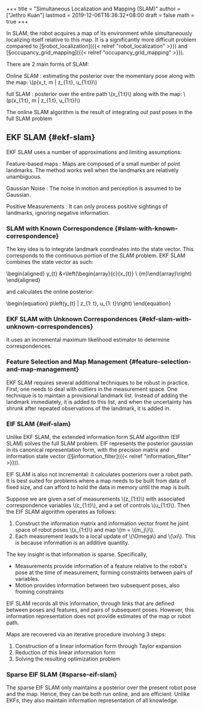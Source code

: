 +++
title = "Simultaneous Localization and Mapping (SLAM)"
author = ["Jethro Kuan"]
lastmod = 2019-12-06T16:36:32+08:00
draft = false
math = true
+++

In SLAM, the robot acquires a map of its environment while
simultaneously localizing itself relative to this map. It is a
significantly more difficult problem compared to [§robot\_localization]({{< relref "robot_localization" >}})
and [§occupancy\_grid\_mapping]({{< relref "occupancy_grid_mapping" >}}).

There are 2 main forms of SLAM:

Online SLAM
: estimating the posterior over the momentary pose
    along with the map: \\(p(x\_t, m | z\_{1:t}, u\_{1:t})\\)

full SLAM
: posterior over the entire path \\(x\_{1:t}\\) along with the
    map: \\(p(x\_{1:t}, m | z\_{1:t}, u\_{1:t})\\)

The online SLAM algorithm is the result of integrating out past poses
in the full SLAM problem


## EKF SLAM {#ekf-slam}

EKF SLAM uses a number of approximations and limiting assumptions:

Feature-based maps
: Maps are composed of a small number of point
    landmarks. The method works well when the landmarks are relatively unambiguous.

Gaussian Noise
: The noise in motion and perception is assumed to
    be Gaussian.

Positive Measurements
: It can only process positive sightings of
    landmarks, ignoring negative information.


### SLAM with Known Correspondence {#slam-with-known-correspondence}

The key idea is to integrate landmark coordinates into the state
vector. This corresponds to the continuous portion of the SLAM
problem. EKF SLAM combines the state vector as such:

\begin{aligned}
  y\_{t} &=\left(\begin{array}{c}{x\_{t}} \\ {m}\end{array}\right)
\end{aligned}

and calculates the online posterior:

\begin{equation}
  p\left(y\_{t} | z\_{1: t}, u\_{1: t}\right)
\end{equation}


### EKF SLAM with Unknown Correspondences {#ekf-slam-with-unknown-correspondences}

It uses an incremental maximum likelihood estimator to determine
correspondences.


### Feature Selection and Map Management {#feature-selection-and-map-management}

EKF SLAM requires several additional techniques to be robust in
practice. First, one needs to deal with outliers in the measurement
space. One technique is to maintain a provisional landmark list.
Instead of adding the landmark immediately, it is added to this list,
and when the uncertainty has shrunk after repeated observations of the
landmark, it is added in.


### EIF SLAM {#eif-slam}

Unlike EKF SLAM, the extended information form SLAM algorithm (EIF
SLAM) solves the full SLAM problem. EIF represents the posterior
gaussian in its canonical representation form, with the precision
matrix and information state vector ([§information\_filter]({{< relref "information_filter" >}})).

EIF SLAM is also not incremental: it calculates posteriors over a
robot path. It is best suited for problems where a map needs to be
built from data of fixed size, and can afford to hold the data in
memory until the map is built.

Suppose we are given a set of measurements \\(z\_{1:t}\\) with associated
correspondence variables \\(c\_{1:t}\\), and a set of controls \\(u\_{1:t}\\).
Then the EIF SLAM algorithm operates as follows:

1.  Construct the information matrix and information vector fromt he
    joint space of robot poses \\(x\_{1:t}\\) and map \\(m = \\{m\_j\\}\\).
2.  Each measurement leads to a local update of \\(\Omega\\) and \\(\xi\\).
    This is because information is an additive quantity.

The key insight is that information is sparse. Specifically,

-   Measurements provide information of a feature relative to the
    robot's pose at the time of measurement, forming constraints between
    pairs of variables.
-   Motion provides information between two subsequent poses, also
    froming constraints

EIF SLAM records all this information, through links that are defined
between poses and features, and pairs of subsequent poses. However, this
information representation does not provide estimates of the map or
robot path.

Maps are recovered via an iterative procedure involving 3 steps:

1.  Construction of a linear information form through Taylor expansion
2.  Reduction of this linear information form
3.  Solving the resulting optimization problem


### Sparse EIF SLAM {#sparse-eif-slam}

The sparse EIF SLAM only maintains a posterior over the present robot
pose and the map. Hence, they can be both run online, and are
efficient. Unlike EKFs, they also maintain information representation
of all knowledge.
